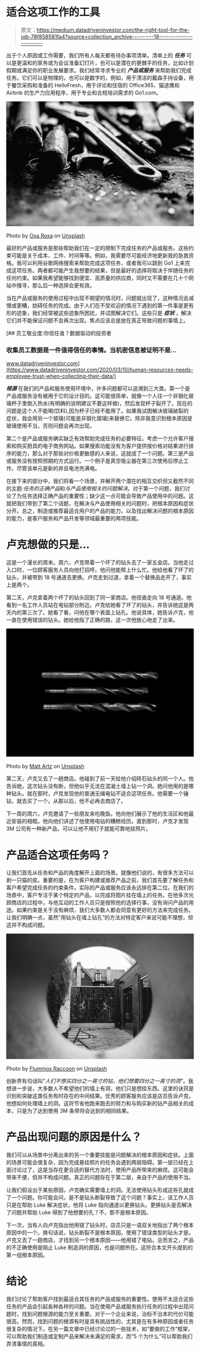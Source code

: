 # 适合这项工作的工具

> 原文：<https://medium.datadriveninvestor.com/the-right-tool-for-the-job-78f858581fa4?source=collection_archive---------18----------------------->

出于个人原因或工作需要，我们所有人每天都有待办事项清单。清单上的 ***任务*** 可以是更温和的家务或为会议准备幻灯片，也可以是潜在的更棘手的任务，比如计划假期或满足你的职业发展要求。我们经常寻求专业的 ***产品或服务*** 来帮助我们完成任务。它们可以是物理的，也可以是数字的，例如，用于清洁的戴森手持设备，用于餐饮采购和准备的 HelloFresh，用于评论和住宿的 Office365、猫途鹰和 Airbnb 的生产力应用程序，用于专业和合规培训需求的 Go1.com。

![](img/feac1c2feffd0bab77e112f857de1f5e.png)

Photo by [Oxa Roxa](https://unsplash.com/@oxaroxa?utm_source=medium&utm_medium=referral) on [Unsplash](https://unsplash.com?utm_source=medium&utm_medium=referral)

最好的产品或服务是那些帮助我们在一定的限制下完成任务的产品或服务。这些约束可能是关于成本、工作、时间等等。例如，我需要尽可能经济地更新我的急救资格。我可以利用谷歌网络搜索来帮助完成这项任务，或者我可以跳到 Go1 上来完成这项任务。两者都可能产生我想要的结果，但是最好的选择将取决于伴随任务的任何约束。如果我希望能够找到便宜、高质量的供应商，同时又不需要在几十个网站中搜寻，那么后一种选择会更有效。

当在产品或服务的使用过程中出现不期望的情况时，问题就出现了，这种情况会减慢或更糟，妨碍任务的完成。由于人们在不受欢迎的情况下遇到的第一件事是更有形的迹象，我们经常被这些迹象所困扰，并试图解决它们。这些只是 ***症状*** ，解决它们并不能保证问题不会再次出现。焦点应该总是放在真正导致问题的事情上。

[](https://www.datadriveninvestor.com/2020/03/10/human-resources-needs-employee-trust-when-collecting-their-data/) [## 员工敬业度:你信任谁？数据驱动的投资者

### 收集员工数据是一件值得信任的事情。当机密信息被证明不是…

www.datadriveninvestor.com](https://www.datadriveninvestor.com/2020/03/10/human-resources-needs-employee-trust-when-collecting-their-data/) 

***根源*** 在我们的产品和服务使用环境中，许多问题都可以追溯到三大类。第一个是产品或服务没有被用于它的设计目的。这可能很简单，就像一个人往一个非钢化玻璃杯子里倒入热水(有明确的说明建议不要这样做)，然后发现杯子裂开了。现在的问题是这个人不能喝(饮料),因为杯子已经不能用了。如果我试图解决玻璃破裂的症状，我会用另一个玻璃(可能是非钢化玻璃)来替换它。除非我意识到根本原因是玻璃使用不当，否则问题会再次出现。

第二个是产品或服务确实缺乏有效帮助完成任务的必要特征。考虑一个允许客户搜索和购买厨具的电子商务网站。如果搜索功能没有为客户提供按价格对结果进行排序的能力，那么对于那些对价格更敏感的人来说，这就成了一个问题。第三是产品或服务没有按照预期的方式运行。一个例子是真空吸尘器在第三次使用后停止工作，尽管该单元是新的并且电池充满电。

在接下来的部分中，我们将看一个场景，并解开两个潜在的相互交织但又截然不同的主题:*任务的正确产品*和*与产品使用相关的问题解决*。对于第一个问题，我们讨论了为任务选择正确产品的重要性；缺少这一点可能会导致产品使用中的问题。这就把我们带到了第二个话题，在解决与产品使用相关的问题时，把根本原因和症状分开。总之，制造或推荐最适合用户的产品的能力，以及找出解决问题的根本原因的能力，是客户服务和产品开发等领域最重要的两项技能。

# 卢克想做的只是…

这是一个漫长的周末。周六，卢克带着一个坏了的钻头去了一家五金店。当他走过入口时，一位顾客服务人员向他打招呼。他问他能帮上什么忙。他给他看了坏了的钻头，并被带到 18 号通道去更换。卢克走到过道，拿着一个替换品走开了，事实上是两个。

第二天，卢克拿着两个坏了的钻头回到了同一家商店。他径直走向 18 号通道。他看到一名工作人员站在电钻部分附近。卢克给她看了坏了的钻头，并告诉她这是两天内的第三次了。她看了看，问他在哪个表面上钻孔。他说具体，她告诉卢克，他一直在使用错误的钻头。她给他指了正确的路，这一次他放心地走了出来。

![](img/43ed43c759c2efd2eddc9132a1afdc0e.png)

Photo by [Matt Artz](https://unsplash.com/@mattartz?utm_source=medium&utm_medium=referral) on [Unsplash](https://unsplash.com?utm_source=medium&utm_medium=referral)

第二天，卢克又去了一趟商店。他碰到了前一天给他介绍砖石钻头的同一个人。他告诉她，这次钻头没有断，但他似乎无法在混凝土墙上钻一个洞。她问他用的是哪种钻头。就在那时，卢克发现他的普通无绳电钻不适合这项任务。他需要一个锤钻，就去买了一个。从那以后，他不必再去商店了。

下一周的周六，卢克邀请了一些朋友来吃晚饭。他向他们展示了他的生活区和他最近安装的相框。他向他们讲述了他使用电钻的糟糕经历。直到那时，卢克才发现 3M 公司有一种新产品，可以让他不用钉子就能可靠地挂照片。

# 产品适合这项任务吗？

让我们首先从任务和产品的角度解开上面的场景。就像他们说的，有很多方法可以剥一只猫的皮。重要的是，在为客户构建或推荐产品之前，我们首先要了解任务和客户希望完成任务的约束条件。实际的产品或服务应该永远排在第二位。在我们的场景中，客户专注于某个特定的产品，以完成将图片挂在墙上的任务。在他多次光顾商店的过程中，与他互动的工作人员只是按照他的选择行事，没有询问产品的用途。如果约束是关于没有麻烦，我们大多数人都会同意有更好的方法来完成任务。让我们明确一点，虽然“用钻头在墙上钻孔”的方法对特定客户来说可能不理想，但这并不构成问题。

![](img/8efa617be7356212f299d0c8207f7020.png)

Photo by [Flummox Raccoon](https://unsplash.com/@flummoxraccoon?utm_source=medium&utm_medium=referral) on [Unsplash](https://unsplash.com?utm_source=medium&utm_medium=referral)

创新界有句话叫“*人们不想买四分之一英寸的钻，他们想要四分之一英寸的洞”*。我想进一步说，大多数人不希望他们的墙上有洞，他们只是想挂东西。这里的诀窍是识别和突破这类任务有时存在的中间结果。优秀的顾客服务应该是店员告诉卢克，他想如何处理墙上的洞。这将节省他跑来跑去的努力和与购买新的钻产品相关的成本，只是为了达到使用 3M 条带将会达到的相同结果。

# 产品出现问题的原因是什么？

我们可以从场景中分离出来的另一个重要技能是问题解决的根本原因和症状。上面的场景可能会很复杂，因为完成悬挂照片的任务会遇到两层阻碍。第一层已经在上面讨论过了，这是当存在更合适的替代方法时，使用产品所带来的麻烦。这可能会带来不便，但并不构成问题。真正的问题存在于第二层，来自于产品的使用不当。

让我们假设出于某些原因，卢克确实需要墙上的洞。无法使用钻头形成这些孔就成了一个问题。你可能会问，是不是钻头断裂导致了这个问题？事实上，该工作人员只是在帮助 Luke 解决症状，他将 Luke 指向通道以更换钻头。更换钻头是否解决了问题并帮助 Luke 得到了他想要的孔？不，那不是根本原因。

下一次，当有人向卢克指出他用错了钻头时，店员只是一语双关地指出了两个根本原因中的一个。换句话说，钻头断裂不是根本原因，使用了错误类型的钻头才是。卢克又去了一趟商店，才找到另一个根本原因——他用错了电钻。总而言之，产品的不正确使用是阻止 Luke 制造洞的原因，也是问题所在。这符合本文开头提到的第一组根本原因。

# 结论

我们讨论了帮助客户找到最适合其任务的产品或服务的重要性。使用不太适合这些任务的产品会引起各种各样的问题。当在使用产品或服务执行任务的过程中出现问题时，找到问题根源的能力至关重要。对于一个企业来说，治标不治本的代价可能很高。然而，找到问题的根源有时是具有挑战性的，尤其是在有多种原因或者任务很复杂的情况下。在另一篇文章中已经讨论过的一些技术，如“要做的工作”框架，可以帮助我们制造或定制产品来解决未满足的需求，而“5 个为什么”可以帮助我们弄清事情的真相。